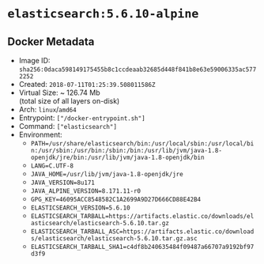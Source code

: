 # `elasticsearch:5.6.10-alpine`

## Docker Metadata

- Image ID: `sha256:0daca598149175455b8c1ccdeaab32685d448f841b8e63e59006335ac5772252`
- Created: `2018-07-11T01:25:39.508011586Z`
- Virtual Size: ~ 126.74 Mb  
  (total size of all layers on-disk)
- Arch: `linux`/`amd64`
- Entrypoint: `["/docker-entrypoint.sh"]`
- Command: `["elasticsearch"]`
- Environment:
  - `PATH=/usr/share/elasticsearch/bin:/usr/local/sbin:/usr/local/bin:/usr/sbin:/usr/bin:/sbin:/bin:/usr/lib/jvm/java-1.8-openjdk/jre/bin:/usr/lib/jvm/java-1.8-openjdk/bin`
  - `LANG=C.UTF-8`
  - `JAVA_HOME=/usr/lib/jvm/java-1.8-openjdk/jre`
  - `JAVA_VERSION=8u171`
  - `JAVA_ALPINE_VERSION=8.171.11-r0`
  - `GPG_KEY=46095ACC8548582C1A2699A9D27D666CD88E42B4`
  - `ELASTICSEARCH_VERSION=5.6.10`
  - `ELASTICSEARCH_TARBALL=https://artifacts.elastic.co/downloads/elasticsearch/elasticsearch-5.6.10.tar.gz`
  - `ELASTICSEARCH_TARBALL_ASC=https://artifacts.elastic.co/downloads/elasticsearch/elasticsearch-5.6.10.tar.gz.asc`
  - `ELASTICSEARCH_TARBALL_SHA1=c4df8b240635484f09487a66707a9192bf97d3f9`
